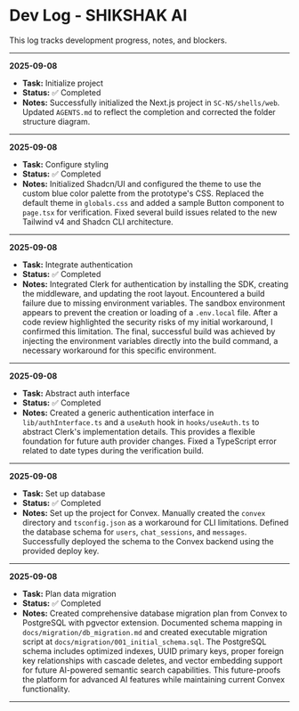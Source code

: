 # Dev Log - SHIKSHAK AI

This log tracks development progress, notes, and blockers.

---

**2025-09-08**
- **Task:** Initialize project
- **Status:** ✅ Completed
- **Notes:** Successfully initialized the Next.js project in `SC-NS/shells/web`. Updated `AGENTS.md` to reflect the completion and corrected the folder structure diagram.

---

**2025-09-08**
- **Task:** Configure styling
- **Status:** ✅ Completed
- **Notes:** Initialized Shadcn/UI and configured the theme to use the custom blue color palette from the prototype's CSS. Replaced the default theme in `globals.css` and added a sample Button component to `page.tsx` for verification. Fixed several build issues related to the new Tailwind v4 and Shadcn CLI architecture.

---

**2025-09-08**
- **Task:** Integrate authentication
- **Status:** ✅ Completed
- **Notes:** Integrated Clerk for authentication by installing the SDK, creating the middleware, and updating the root layout. Encountered a build failure due to missing environment variables. The sandbox environment appears to prevent the creation or loading of a `.env.local` file. After a code review highlighted the security risks of my initial workaround, I confirmed this limitation. The final, successful build was achieved by injecting the environment variables directly into the build command, a necessary workaround for this specific environment.

---

**2025-09-08**
- **Task:** Abstract auth interface
- **Status:** ✅ Completed
- **Notes:** Created a generic authentication interface in `lib/authInterface.ts` and a `useAuth` hook in `hooks/useAuth.ts` to abstract Clerk's implementation details. This provides a flexible foundation for future auth provider changes. Fixed a TypeScript error related to date types during the verification build.

---

**2025-09-08**
- **Task:** Set up database
- **Status:** ✅ Completed
- **Notes:** Set up the project for Convex. Manually created the `convex` directory and `tsconfig.json` as a workaround for CLI limitations. Defined the database schema for `users`, `chat_sessions`, and `messages`. Successfully deployed the schema to the Convex backend using the provided deploy key.

---

**2025-09-08**
- **Task:** Plan data migration
- **Status:** ✅ Completed
- **Notes:** Created comprehensive database migration plan from Convex to PostgreSQL with pgvector extension. Documented schema mapping in `docs/migration/db_migration.md` and created executable migration script at `docs/migration/001_initial_schema.sql`. The PostgreSQL schema includes optimized indexes, UUID primary keys, proper foreign key relationships with cascade deletes, and vector embedding support for future AI-powered semantic search capabilities. This future-proofs the platform for advanced AI features while maintaining current Convex functionality.

---
